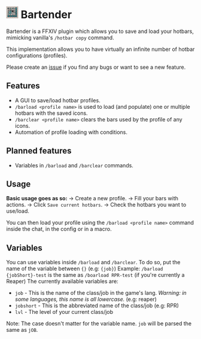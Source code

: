 # <img src="Bartender/images/icon.png" alt="bartender" width="32"> Bartender

Bartender is a FFXIV plugin which allows you to save and load your hotbars, mimicking vanilla's `/hotbar copy` command.

This implementation allows you to have virtually an infinite number of hotbar configurations (profiles).

Please create an [issue](https://github.com/AtaeKurri/Bartender/issues/new) if you find any bugs or want to see a new feature.

## Features

* A GUI to save/load hotbar profiles.
* `/barload <profile name>` is used to load (and populate) one or multiple hotbars with the saved icons.
* `/barclear <profile name>` clears the bars used by the profile of any icons.
* Automation of profile loading with conditions.

## Planned features

* Variables in `/barload` and `/barclear` commands.

## Usage

**Basic usage goes as so:**
-> Create a new profile.
-> Fill your bars with actions.
-> Click `Save current hotbars`.
-> Check the hotbars you want to use/load.

You can then load your profile using the `/barload <profile name>` command inside the chat, in the config or in a macro.

## Variables

You can use variables inside `/barload` and `/barclear`.
To do so, put the name of the variable between `{}` (e.g: `{job}`)
Example: `/barload {jobShort}-test` is the same as `/boarload RPR-test` (if you're currently a Reaper)
The currently available variables are:
- `job` - This is the name of the class/job in the game's lang. *Warning: in some languages, this name is all lowercase.* (e.g: reaper)
- `jobshort` - This is the abbreviated name of the class/job (e.g: RPR)
- `lvl` - The level of your current class/job

Note: The case doesn't matter for the variable name. `job` will be parsed the same as `jOB`.
